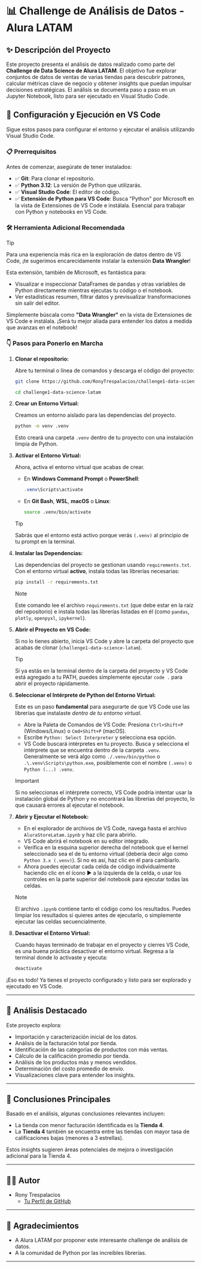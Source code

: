 # 📊 Challenge de Análisis de Datos - Alura LATAM

## ✨ Descripción del Proyecto

Este proyecto presenta el análisis de datos realizado como parte del **Challenge de Data Science de Alura LATAM**. El objetivo fue explorar conjuntos de datos de ventas de varias tiendas para descubrir patrones, calcular métricas clave de negocio y obtener insights que puedan impulsar decisiones estratégicas. El análisis se documenta paso a paso en un Jupyter Notebook, listo para ser ejecutado en Visual Studio Code.

## 🚀 Configuración y Ejecución en VS Code

Sigue estos pasos para configurar el entorno y ejecutar el análisis utilizando Visual Studio Code.

### 📋 Prerrequisitos

Antes de comenzar, asegúrate de tener instalados:

- ✅ **Git**: Para clonar el repositorio.
- ✅ **Python 3.12**: La versión de Python que utilizarás.
- ✅ **Visual Studio Code**: El editor de código.
- ✅ **Extensión de Python para VS Code**: Busca "Python" por Microsoft en la vista de Extensiones de VS Code e instálala. Esencial para trabajar con Python y notebooks en VS Code.

### 🛠️ Herramienta Adicional Recomendada

> [!TIP]
> Para una experiencia más rica en la exploración de datos dentro de VS Code, ¡te sugerimos encarecidamente instalar la extensión **Data Wrangler**!
>
> Esta extensión, también de Microsoft, es fantástica para:
>
> - Visualizar e inspeccionar DataFrames de pandas y otras variables de Python directamente mientras ejecutas tu código o el notebook.
> - Ver estadísticas resumen, filtrar datos y previsualizar transformaciones sin salir del editor.
>
> Simplemente búscala como **"Data Wrangler"** en la vista de Extensiones de VS Code e instálala. ¡Será tu mejor aliada para entender los datos a medida que avanzas en el notebook!

### 👇 Pasos para Ponerlo en Marcha

1.  **Clonar el repositorio:**

    Abre tu terminal o línea de comandos y descarga el código del proyecto:

    ```bash
    git clone https://github.com/RonyTrespalacios/challenge1-data-science-latam.git
    ```

    ```bash
    cd challenge1-data-science-latam
    ```

2.  **Crear un Entorno Virtual:**

    Creamos un entorno aislado para las dependencias del proyecto.

    ```bash
    python -m venv .venv
    ```

    Esto creará una carpeta `.venv` dentro de tu proyecto con una instalación limpia de Python.

3.  **Activar el Entorno Virtual:**

    Ahora, activa el entorno virtual que acabas de crear.

    - En **Windows Command Prompt** o **PowerShell**:
      ```powershell
      .venv\Scripts\activate
      ```
    - En **Git Bash**, **WSL**, **macOS** o **Linux**:
      ```bash
      source .venv/bin/activate
      ```

    > [!TIP]
    > Sabrás que el entorno está activo porque verás `(.venv)` al principio de tu prompt en la terminal.

4.  **Instalar las Dependencias:**

    Las dependencias del proyecto se gestionan usando `requirements.txt`. Con el entorno virtual **activo**, instala todas las librerías necesarias:

    ```bash
    pip install -r requirements.txt
    ```

    > [!NOTE]
    > Este comando lee el archivo `requirements.txt` (que debe estar en la raíz del repositorio) e instala todas las librerías listadas en él (como `pandas`, `plotly`, `openpyxl`, `ipykernel`).

5.  **Abrir el Proyecto en VS Code:**

    Si no lo tienes abierto, inicia VS Code y abre la carpeta del proyecto que acabas de clonar (`challenge1-data-science-latam`).

    > [!TIP]
    > Si ya estás en la terminal dentro de la carpeta del proyecto y VS Code está agregado a tu PATH, puedes simplemente ejecutar `code .` para abrir el proyecto rápidamente.

6.  **Seleccionar el Intérprete de Python del Entorno Virtual:**

    Este es un paso **fundamental** para asegurarte de que VS Code use las librerías que instalaste _dentro de tu entorno virtual_.

    - Abre la Paleta de Comandos de VS Code: Presiona `Ctrl+Shift+P` (Windows/Linux) o `Cmd+Shift+P` (macOS).
    - Escribe `Python: Select Interpreter` y selecciona esa opción.
    - VS Code buscará intérpretes en tu proyecto. Busca y selecciona el intérprete que se encuentra dentro de la carpeta `.venv`. Generalmente se verá algo como `./.venv/bin/python` o `.\.venv\Scripts\python.exe`, posiblemente con el nombre `(.venv)` o `Python (...) .venv`.

    > [!IMPORTANT]
    > Si no seleccionas el intérprete correcto, VS Code podría intentar usar la instalación global de Python y no encontrará las librerías del proyecto, lo que causará errores al ejecutar el notebook.

7.  **Abrir y Ejecutar el Notebook:**

    - En el explorador de archivos de VS Code, navega hasta el archivo `AluraStoreLatam.ipynb` y haz clic para abrirlo.
    - VS Code abrirá el notebook en su editor integrado.
    - Verifica en la esquina superior derecha del notebook que el kernel seleccionado sea el de tu entorno virtual (debería decir algo como `Python 3.x (.venv)`). Si no es así, haz clic en él para cambiarlo.
    - Ahora puedes ejecutar cada celda de código individualmente haciendo clic en el ícono ▶️ a la izquierda de la celda, o usar los controles en la parte superior del notebook para ejecutar todas las celdas.

    > [!NOTE]
    > El archivo `.ipynb` contiene tanto el código como los resultados. Puedes limpiar los resultados si quieres antes de ejecutarlo, o simplemente ejecutar las celdas secuencialmente.

8.  **Desactivar el Entorno Virtual:**

    Cuando hayas terminado de trabajar en el proyecto y cierres VS Code, es una buena práctica desactivar el entorno virtual. Regresa a la terminal donde lo activaste y ejecuta:

    ```bash
    deactivate
    ```

¡Eso es todo! Ya tienes el proyecto configurado y listo para ser explorado y ejecutado en VS Code.

---

## 🧐 Análisis Destacado

Este proyecto explora:

- Importación y caracterización inicial de los datos.
- Análisis de la facturación total por tienda.
- Identificación de las categorías de productos con más ventas.
- Cálculo de la calificación promedio por tienda.
- Análisis de los productos más y menos vendidos.
- Determinación del costo promedio de envío.
- Visualizaciones clave para entender los insights.

---

## 🎯 Conclusiones Principales

Basado en el análisis, algunas conclusiones relevantes incluyen:

- La tienda con menor facturación identificada es la **Tienda 4**.
- La **Tienda 4** también se encuentra entre las tiendas con mayor tasa de calificaciones bajas (menores a 3 estrellas).

Estos insights sugieren áreas potenciales de mejora o investigación adicional para la Tienda 4.

---

## 🧑‍💻 Autor

- Rony Trespalacios
  - [Tu Perfil de GitHub](https://github.com/RonyTrespalacios)

---

## 🙏 Agradecimientos

- A Alura LATAM por proponer este interesante challenge de análisis de datos.
- A la comunidad de Python por las increíbles librerías.

---
